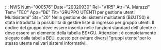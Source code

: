  :  : NWS Num="000576" Date="20020930" Rel="V1R5" Atr="A. Marazzi" Tem="TEC" App="B£" Tit="GRUPPO UTENTI per gestione utenti Multisistemi" Sts="20"
Nella gestione dei sistemi multiutenti (B£UT50) è stata introdotta la possibilità di gestire liste
di ingresso per gruppo utenti.
Il codice del gruppo deve essere inserito nelle funzioni standard dell'utente e deve essere un elemento della tabella B£\*GU.
Attenzion :  è completamente slegato dalla tabella B£U, questo per evitare diversi "gruppi utente"per
lo stesso utente nei vari sistemi informativi.
